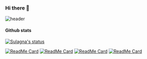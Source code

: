 ### Hi there 👋

![header](https://capsule-render.vercel.app/api?type=waving&color=auto&height=150&section=header&text=I%20am%20Sulagna&fontSize=45&animation=fadeIn&fontAlignY=38&desc=&descAlignY=51&descAlign=62) 

#### Github stats
[![Sulagna's status](https://github-readme-stats.vercel.app/api?username=saha23s)](https://github.com/saha23s/github-readme-stats)

[![ReadMe Card](https://github-readme-stats.vercel.app/api/pin/?username=saha23s&repo=wikidata-diff-analyzer)](https://github.com/saha23s/wikidata-diff-analyzer/)
[![ReadMe Card](https://github-readme-stats.vercel.app/api/pin/?username=MHC-FA23-CS341CV&repo=computer-vision-final-project-climateteam)](https://github.com/MHC-FA23-CS341CV/computer-vision-final-project-climateteam)
[![ReadMe Card](https://github-readme-stats.vercel.app/api/pin/?username=auyura&repo=TrashMe)](https://github.com/auyura/TrashMe)
[![ReadMe Card](https://github-readme-stats.vercel.app/api/pin/?username=auyura&repo=sride)](https://github.com/auyura/sride)
